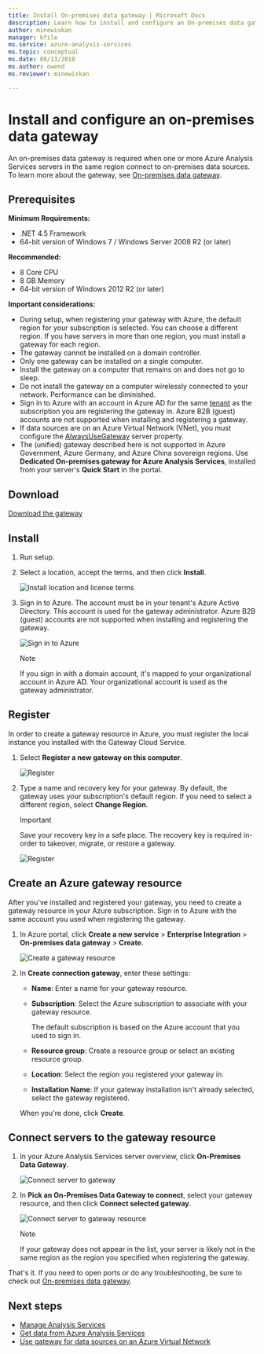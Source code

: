 ```yaml
---
title: Install On-premises data gateway | Microsoft Docs
description: Learn how to install and configure an On-premises data gateway.
author: minewiskan
manager: kfile
ms.service: azure-analysis-services
ms.topic: conceptual
ms.date: 08/13/2018
ms.author: owend
ms.reviewer: minewiskan

---
```

# Install and configure an on-premises data gateway
An on-premises data gateway is required when one or more Azure Analysis Services servers in the same region connect to on-premises data sources. To learn more about the gateway, see [On-premises data gateway](analysis-services-gateway.md).

## Prerequisites
**Minimum Requirements:**

* .NET 4.5 Framework
* 64-bit version of Windows 7 / Windows Server 2008 R2 (or later)

**Recommended:**

* 8 Core CPU
* 8 GB Memory
* 64-bit version of Windows 2012 R2 (or later)

**Important considerations:**

* During setup, when registering your gateway with Azure, the default region for your subscription is selected. You can choose a different region. If you have servers in more than one region, you must install a gateway for each region. 
* The gateway cannot be installed on a domain controller.
* Only one gateway can be installed on a single computer.
* Install the gateway on a computer that remains on and does not go to sleep.
* Do not install the gateway on a computer wirelessly connected to your network. Performance can be diminished.
* Sign in to Azure with an account in Azure AD for the same [tenant](https://msdn.microsoft.com/library/azure/jj573650.aspx#BKMK_WhatIsAnAzureADTenant) as the subscription you are registering the gateway in. Azure B2B (guest) accounts are not supported when installing and registering a gateway.
* If data sources are on an Azure Virtual Network (VNet), you must configure the [AlwaysUseGateway](analysis-services-vnet-gateway.md) server property.
* The (unified) gateway described here is not supported in Azure Government, Azure Germany, and Azure China sovereign regions. Use **Dedicated On-premises gateway for Azure Analysis Services**, installed from your server's **Quick Start** in the portal. 


## <a name="download"></a>Download
 [Download the gateway](https://aka.ms/azureasgateway)

## <a name="install"></a>Install

1. Run setup.

2. Select a location, accept the terms, and then click **Install**.

   ![Install location and license terms](media/analysis-services-gateway-install/aas-gateway-installer-accept.png)

3. Sign in to Azure. The account must be in your tenant's Azure Active Directory. This account is used for the gateway administrator. Azure B2B (guest) accounts are not supported when installing and registering the gateway.

   ![Sign in to Azure](media/analysis-services-gateway-install/aas-gateway-installer-account.png)

   > [!NOTE]
   > If you sign in with a domain account, it's mapped to your organizational account in Azure AD. Your organizational account is used as the gateway administrator.

## <a name="register"></a>Register
In order to create a gateway resource in Azure, you must register the local instance you installed with the Gateway Cloud Service. 

1.  Select **Register a new gateway on this computer**.

    ![Register](media/analysis-services-gateway-install/aas-gateway-register-new.png)

2. Type a name and recovery key for your gateway. By default, the gateway uses your subscription's default region. If you need to select a different region, select **Change Region**.

    > [!IMPORTANT]
    > Save your recovery key in a safe place. The recovery key is required in-order to takeover, migrate, or restore a gateway. 

   ![Register](media/analysis-services-gateway-install/aas-gateway-register-name.png)


## <a name="create-resource"></a>Create an Azure gateway resource
After you've installed and registered your gateway, you need to create a gateway resource in your Azure subscription. Sign in to Azure with the same account you used when registering the gateway.

1. In Azure portal, click **Create a new service** > **Enterprise Integration** > **On-premises data gateway** > **Create**.

   ![Create a gateway resource](media/analysis-services-gateway-install/aas-gateway-new-azure-resource.png)

2. In **Create connection gateway**, enter these settings:

    * **Name**: Enter a name for your gateway resource. 

    * **Subscription**: Select the Azure subscription 
    to associate with your gateway resource. 
   
      The default subscription is based on the 
      Azure account that you used to sign in.

    * **Resource group**: Create a resource group or select an existing resource group.

    * **Location**: Select the region you registered your gateway in.

    * **Installation Name**: If your gateway installation isn't already selected, 
    select the gateway registered. 

    When you're done, click **Create**.

## <a name="connect-servers"></a>Connect servers to the gateway resource

1. In your Azure Analysis Services server overview, click **On-Premises Data Gateway**.

   ![Connect server to gateway](media/analysis-services-gateway-install/aas-gateway-connect-server.png)

2. In **Pick an On-Premises Data Gateway to connect**, select your gateway resource, and then click **Connect selected gateway**.

   ![Connect server to gateway resource](media/analysis-services-gateway-install/aas-gateway-connect-resource.png)

    > [!NOTE]
    > If your gateway does not appear in the list, your server is likely not in the same region as the region you specified when registering the gateway. 

That's it. If you need to open ports or do any troubleshooting, be sure to check out [On-premises data gateway](analysis-services-gateway.md).

## Next steps
* [Manage Analysis Services](analysis-services-manage.md)   
* [Get data from Azure Analysis Services](analysis-services-connect.md)   
* [Use gateway for data sources on an Azure Virtual Network](analysis-services-vnet-gateway.md)
